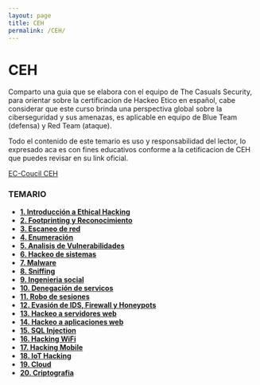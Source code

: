 ```yaml
---
layout: page
title: CEH
permalink: /CEH/
---
```

# CEH

Comparto una guia que se elabora con el equipo de The Casuals Security, para orientar sobre la certificacion de Hackeo Etico en español, cabe considerar que este curso brinda una perspectiva global sobre la ciberseguridad y sus amenazas, es aplicable en equipo de Blue Team (defensa) y Red Team (ataque).

Todo el contenido de este temario es uso y responsabilidad del lector, lo expresado aca es con fines educativos conforme a la cetificacion de CEH que puedes revisar en su link oficial.

[EC-Coucil CEH](https://www.eccouncil.org/programs/certified-ethical-hacker-ceh/)

### TEMARIO
* **[1. Introducción a Ethical Hacking](~/CEH/tree/main/01/README.md)**
* **[2. Footprinting y Reconocimiento](~/CEH/tree/main/02/README.md)**
* **[3. Escaneo de red](~/CEH/tree/main/03/README.md)**
* **[4. Enumeración](https://github.com/heanczko311299/CEH/tree/main/04/README.md)**
* **[5. Analisis de Vulnerabilidades](https://github.com/heanczko311299/CEH/tree/main/05/README.md)**
* **[6. Hackeo de sistemas](https://github.com/heanczko311299/CEH/tree/main/06/README.md)**
* **[7. Malware](https://github.com/heanczko311299/CEH/tree/main/07/README.md)**
* **[8. Sniffing](https://github.com/heanczko311299/CEH/tree/main/08/README.md)**
* **[9. Ingenieria social](https://github.com/heanczko311299/CEH/tree/main/09/README.md)**
* **[10. Denegación de servicos](https://github.com/heanczko311299/CEH/tree/main/10/README.md)**
* **[11. Robo de sesiones](https://github.com/heanczko311299/CEH/tree/main/11/README.md)**
* **[12. Evasión de IDS, Firewall y Honeypots](https://github.com/heanczko311299/CEH/tree/main/12/README.md)**
* **[13. Hackeo a servidores web](https://github.com/heanczko311299/CEH/tree/main/13/README.md)**
* **[14. Hackeo a aplicaciones web](https://github.com/heanczko311299/CEH/tree/main/14/README.md)**
* **[15. SQL Injection](https://github.com/heanczko311299/CEH/tree/main/15/README.md)**
* **[16. Hacking WiFi](https://github.com/heanczko311299/CEH/tree/main/16/README.md)**
* **[17. Hacking Mobile](https://github.com/heanczko311299/CEH/tree/main/17)**
* **[18. IoT Hacking](https://github.com/heanczko311299/CEH/tree/main/18/README.md)**
* **[19. Cloud](https://github.com/heanczko311299/CEH/tree/main/19/README.md)**
* **[20. Criptografia](https://github.com/heanczko311299/CEH/tree/main/20/README.md)**



